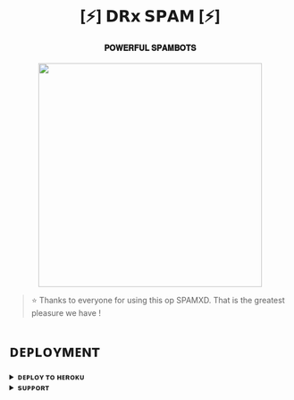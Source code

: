 <h1 align="center"><b>[⚡] 𝗗𝗥𝘅 𝗦𝗣𝗔𝗠 [⚡]</b></h1>

<h4 align="center">𝐏𝐎𝐖𝐄𝐑𝐅𝐔𝐋 𝐒𝐏𝐀𝐌𝐁𝐎𝐓𝐒</h4>

<p align="center"><a href="https://t.me/PyXen"><img src="https://files.catbox.moe/8rmrd9.jpg" width="400"></a></p>


> ⭐️ Thanks to everyone for using this op SPAMXD. That is the greatest pleasure we have !


# ᴅᴇᴘʟᴏʏᴍᴇɴᴛ


<details>
<summary><b>ᴅᴇᴘʟᴏʏ ᴛᴏ ʜᴇʀᴏᴋᴜ</b></summary>
<br>

[![Deploy](https://www.herokucdn.com/deploy/button.svg)](https://dashboard.heroku.com/new?template=https://github.com/shoaib910385/DRXSPAM)

</details>


<details>
<summary><b>sᴜᴘᴘᴏʀᴛ</b></summary>
<br>

<a href="https://t.me/sage_bot_support"><img src="https://img.shields.io/badge/Join-Telegram%20Channel-red.svg?logo=Telegram"></a>

</details>
